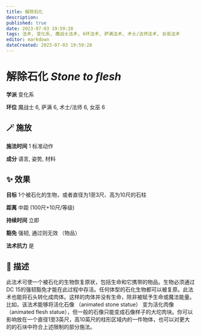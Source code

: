 ```yaml
---
title: 解除石化
description: 
published: true
date: 2023-07-03 19:59:28
tags: 法术, 变化系, 魔战士法术, 6环法术, 萨满法术, 术士/法师法术, 女巫法术
editor: markdown
dateCreated: 2023-07-03 19:59:28
---
```


# **解除石化** *Stone to flesh*

**学派** 变化系 

**环位** 魔战士 6, 萨满 6, 术士/法师 6, 女巫 6

## 🪄 施放

**施法时间** 1 标准动作

**成分** 语言, 姿势, 材料

## ✨ 效果 

**目标** 1个被石化的生物，或者直径为1至3尺、高为10尺的石柱 

**距离** 中距 (100尺+10尺/等级)  

**持续时间** 立即 

**豁免** 强韧, 通过则无效 （物品）

**法术抗力** 是

## 📖 描述

此法术可使一个被石化的生物恢复原状，包括生命和它携带的物品。生物必须通过DC 15的强韧豁免才能在此过程中存活。任何体型的石化生物都可以被复原。此法术也能将石头转化成肉体。这样的肉体并没有生命，除非被赋予生命或魔法能量。比如，该法术能够将活化石像 （animated stone statue） 变为活化肉像 （animated flesh statue），但一般的石像只能变成石像样子的大坨肉块。你可以影响放在一个直径1至3英尺，高10英尺的柱形区域内的一件物体，也可以对更大的的石块中符合上述限制的部分施法。
    